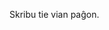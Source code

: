 <!-- 
.. title: Ekskurso
.. slug: ekskurso
.. date: 2016-02-25 20:29:13 UTC+01:00
.. tags: 
.. category: 
.. link: 
.. description: 
.. type: text
-->

Skribu tie vian paĝon.
